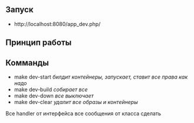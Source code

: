 ## Запуск
- http://localhost:8080/app_dev.php/

## Принцип работы


## Комманды
- make dev-start *билдит контейнеры, запускает, ставит все права как надо*
- make dev-build *собирает все*
- make dev-down *все выключает*
- make dev-clear *удалит все образы и контейнеры*


 Все handler от интерфейса
 все сообщения от класса сделать
